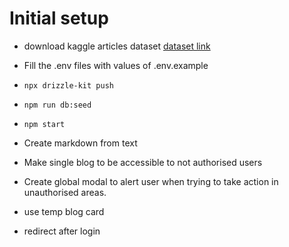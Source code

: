 # Initial setup

- download kaggle articles dataset [dataset link](https://www.kaggle.com/datasets/sumantindurkhya/techarticles2020)
- Fill the .env files with values of .env.example
- `npx drizzle-kit push`
- `npm run db:seed`
- `npm start`

- Create markdown from text

- Make single blog to be accessible to not authorised users
- Create global modal to alert user when trying to take action in unauthorised areas.
- use temp blog card
- redirect after login
